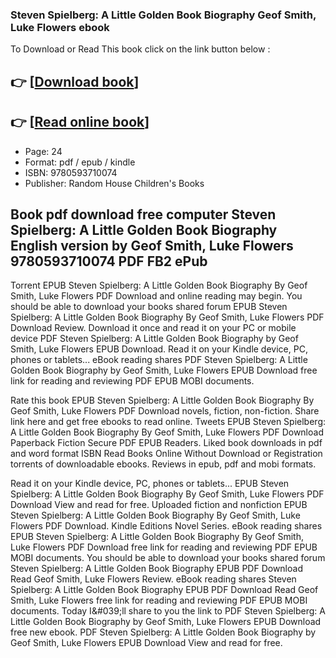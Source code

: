 ### Steven Spielberg: A Little Golden Book Biography Geof Smith, Luke Flowers ebook

To Download or Read This book click on the link button below :

## 👉  [**[Download book](http://ebooksharez.info/download.php?group=book&from=github.com&id=721274&lnk=1081 "Download book")**]

## 👉  [**[Read online book](http://ebooksharez.info/download.php?group=book&from=github.com&id=721274&lnk=1081 "Read online book")**]


* Page: 24
* Format: pdf / epub / kindle
* ISBN: 9780593710074
* Publisher: Random House Children&#039;s Books



## Book pdf download free computer Steven Spielberg: A Little Golden Book Biography English version by Geof Smith, Luke Flowers 9780593710074 PDF FB2 ePub


Torrent EPUB Steven Spielberg: A Little Golden Book Biography By Geof Smith, Luke Flowers PDF Download and online reading may begin. You should be able to download your books shared forum EPUB Steven Spielberg: A Little Golden Book Biography By Geof Smith, Luke Flowers PDF Download Review. Download it once and read it on your PC or mobile device PDF Steven Spielberg: A Little Golden Book Biography by Geof Smith, Luke Flowers EPUB Download. Read it on your Kindle device, PC, phones or tablets... eBook reading shares PDF Steven Spielberg: A Little Golden Book Biography by Geof Smith, Luke Flowers EPUB Download free link for reading and reviewing PDF EPUB MOBI documents.

Rate this book EPUB Steven Spielberg: A Little Golden Book Biography By Geof Smith, Luke Flowers PDF Download novels, fiction, non-fiction. Share link here and get free ebooks to read online. Tweets EPUB Steven Spielberg: A Little Golden Book Biography By Geof Smith, Luke Flowers PDF Download Paperback Fiction Secure PDF EPUB Readers. Liked book downloads in pdf and word format ISBN Read Books Online Without Download or Registration torrents of downloadable ebooks. Reviews in epub, pdf and mobi formats.

Read it on your Kindle device, PC, phones or tablets... EPUB Steven Spielberg: A Little Golden Book Biography By Geof Smith, Luke Flowers PDF Download View and read for free. Uploaded fiction and nonfiction EPUB Steven Spielberg: A Little Golden Book Biography By Geof Smith, Luke Flowers PDF Download. Kindle Editions Novel Series. eBook reading shares EPUB Steven Spielberg: A Little Golden Book Biography By Geof Smith, Luke Flowers PDF Download free link for reading and reviewing PDF EPUB MOBI documents. You should be able to download your books shared forum Steven Spielberg: A Little Golden Book Biography EPUB PDF Download Read Geof Smith, Luke Flowers Review. eBook reading shares Steven Spielberg: A Little Golden Book Biography EPUB PDF Download Read Geof Smith, Luke Flowers free link for reading and reviewing PDF EPUB MOBI documents. Today I&amp;#039;ll share to you the link to PDF Steven Spielberg: A Little Golden Book Biography by Geof Smith, Luke Flowers EPUB Download free new ebook. PDF Steven Spielberg: A Little Golden Book Biography by Geof Smith, Luke Flowers EPUB Download View and read for free.





